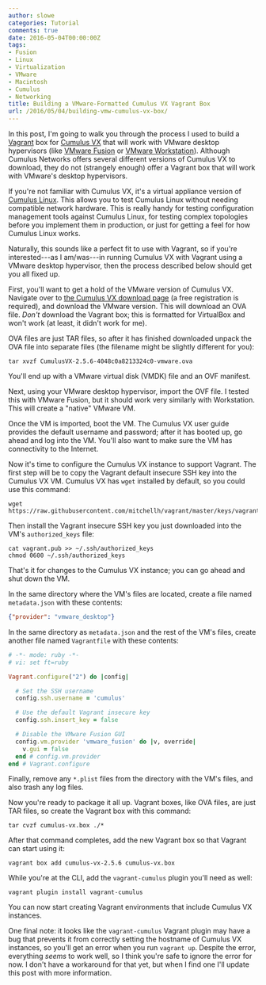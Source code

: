 ```yaml
---
author: slowe
categories: Tutorial
comments: true
date: 2016-05-04T00:00:00Z
tags:
- Fusion
- Linux
- Virtualization
- VMware
- Macintosh
- Cumulus
- Networking
title: Building a VMware-Formatted Cumulus VX Vagrant Box
url: /2016/05/04/building-vmw-cumulus-vx-box/
---
```


In this post, I'm going to walk you through the process I used to build a [Vagrant][link-3] box for [Cumulus VX][link-1] that will work with VMware desktop hypervisors (like [VMware Fusion][link-4] or [VMware Workstation][link-5]). Although Cumulus Networks offers several different versions of Cumulus VX to download, they do not (strangely enough) offer a Vagrant box that will work with VMware's desktop hypervisors.

If you're not familiar with Cumulus VX, it's a virtual appliance version of [Cumulus Linux][link-2]. This allows you to test Cumulus Linux without needing compatible network hardware. This is really handy for testing configuration management tools against Cumulus Linux, for testing complex topologies before you implement them in production, or just for getting a feel for how Cumulus Linux works.

Naturally, this sounds like a perfect fit to use with Vagrant, so if you're interested---as I am/was---in running Cumulus VX with Vagrant using a VMware desktop hypervisor, then the process described below should get you all fixed up.

First, you'll want to get a hold of the VMware version of Cumulus VX. Navigate over to [the Cumulus VX download page][link-6] (a free registration is required), and download the VMware version. This will download an OVA file. _Don't_ download the Vagrant box; this is formatted for VirtualBox and won't work (at least, it didn't work for me). 

OVA files are just TAR files, so after it has finished downloaded unpack the OVA file into separate files (the filename might be slightly different for you):

    tar xvzf CumulusVX-2.5.6-4048c0a8213324c0-vmware.ova

You'll end up with a VMware virtual disk (VMDK) file and an OVF manifest.

Next, using your VMware desktop hypervisor, import the OVF file. I tested this with VMware Fusion, but it should work very similarly with Workstation. This will create a "native" VMware VM.

Once the VM is imported, boot the VM. The Cumulus VX user guide provides the default username and password; after it has booted up, go ahead and log into the VM. You'll also want to make sure the VM has connectivity to the Internet.

Now it's time to configure the Cumulus VX instance to support Vagrant. The first step will be to copy the Vagrant default insecure SSH key into the Cumulus VX VM. Cumulus VX has `wget` installed by default, so you could use this command:

    wget https://raw.githubusercontent.com/mitchellh/vagrant/master/keys/vagrant.pub

Then install the Vagrant insecure SSH key you just downloaded into the VM's `authorized_keys` file:

    cat vagrant.pub >> ~/.ssh/authorized_keys
    chmod 0600 ~/.ssh/authorized_keys

That's it for changes to the Cumulus VX instance; you can go ahead and shut down the VM.

In the same directory where the VM's files are located, create a file named `metadata.json` with these contents:

``` json
{"provider": "vmware_desktop"}
```

In the same directory as `metadata.json` and the rest of the VM's files, create another file named `Vagrantfile` with these contents:

``` ruby
# -*- mode: ruby -*-
# vi: set ft=ruby

Vagrant.configure("2") do |config|

  # Set the SSH username
  config.ssh.username = 'cumulus'

  # Use the default Vagrant insecure key
  config.ssh.insert_key = false

  # Disable the VMware Fusion GUI
  config.vm.provider 'vmware_fusion' do |v, override|
    v.gui = false
  end # config.vm.provider
end # Vagrant.configure
```

Finally, remove any `*.plist` files from the directory with the VM's files, and also trash any log files.

Now you're ready to package it all up. Vagrant boxes, like OVA files, are just TAR files, so create the Vagrant box with this command:

    tar cvzf cumulus-vx.box ./*

After that command completes, add the new Vagrant box so that Vagrant can start using it:

    vagrant box add cumulus-vx-2.5.6 cumulus-vx.box

While you're at the CLI, add the `vagrant-cumulus` plugin you'll need as well:

    vagrant plugin install vagrant-cumulus

You can now start creating Vagrant environments that include Cumulus VX instances.

One final note: it looks like the `vagrant-cumulus` Vagrant plugin may have a bug that prevents it from correctly setting the hostname of Cumulus VX instances, so you'll get an error when you run `vagrant up`. Despite the error, everything _seems_ to work well, so I think you're safe to ignore the error for now. I don't have a workaround for that yet, but when I find one I'll update this post with more information.



[link-1]: https://cumulusnetworks.com/cumulus-vx/
[link-2]: https://cumulusnetworks.com/cumulus-linux/overview/
[link-3]: https://www.vagrantup.com/
[link-4]: http://www.vmware.com/products/fusion/
[link-5]: http://www.vmware.com/products/workstation/
[link-6]: https://cumulusnetworks.com/cumulus-vx/download/
